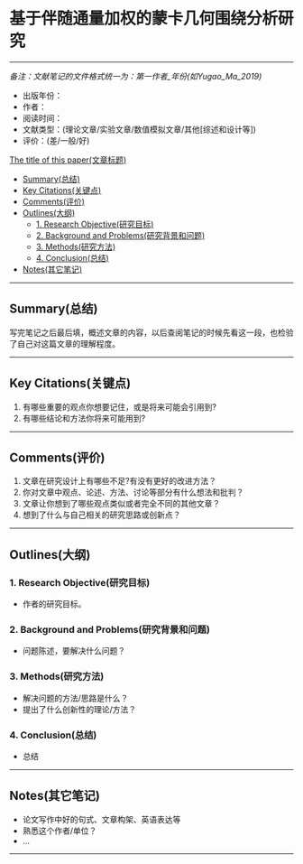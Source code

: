 # 基于伴随通量加权的蒙卡几何围绕分析研究

---

*备注：文献笔记的文件格式统一为：第一作者_年份(如Yugao_Ma_2019)*

* 出版年份：
* 作者：
* 阅读时间：
* 文献类型：(理论文章/实验文章/数值模拟文章/其他[综述和设计等])
* 评价：(差/一般/好)

 [The title of this paper(文章标题)](#the-title-of-this-paper%e6%96%87%e7%ab%a0%e6%a0%87%e9%a2%98)
  - [Summary(总结)](#summary%e6%80%bb%e7%bb%93)
  - [Key Citations(关键点)](#key-citations%e5%85%b3%e9%94%ae%e7%82%b9)
  - [Comments(评价)](#comments%e8%af%84%e4%bb%b7)
  - [Outlines(大纲)](#outlines%e5%a4%a7%e7%ba%b2)
    - [1. Research Objective(研究目标)](#1-research-objective%e7%a0%94%e7%a9%b6%e7%9b%ae%e6%a0%87)
    - [2. Background and Problems(研究背景和问题)](#2-background-and-problems%e7%a0%94%e7%a9%b6%e8%83%8c%e6%99%af%e5%92%8c%e9%97%ae%e9%a2%98)
    - [3. Methods(研究方法)](#3-methods%e7%a0%94%e7%a9%b6%e6%96%b9%e6%b3%95)
    - [4. Conclusion(总结)](#4-conclusion%e6%80%bb%e7%bb%93)
  - [Notes(其它笔记)](#notes%e5%85%b6%e5%ae%83%e7%ac%94%e8%ae%b0)

---

## Summary(总结)

写完笔记之后最后填，概述文章的内容，以后查阅笔记的时候先看这一段，也检验了自己对这篇文章的理解程度。

---

## Key Citations(关键点)

1. 有哪些重要的观点你想要记住，或是将来可能会引用到?
2. 有哪些结论和方法你将来可能用到?

---

## Comments(评价)

1. 文章在研究设计上有哪些不足?有没有更好的改进方法？
2. 你对文章中观点、论述、方法、讨论等部分有什么想法和批判？
3. 文章让你想到了哪些观点类似或者完全不同的其他文章？
4. 想到了什么与自己相关的研究思路或创新点？

---

## Outlines(大纲)

### 1. Research Objective(研究目标)

- 作者的研究目标。

### 2. Background and Problems(研究背景和问题)

- 问题陈述，要解决什么问题？

### 3. Methods(研究方法)

- 解决问题的方法/思路是什么？
- 提出了什么创新性的理论/方法？

### 4. Conclusion(总结)

- 总结

---

## Notes(其它笔记)

- 论文写作中好的句式、文章构架、英语表达等
- 熟悉这个作者/单位？
- ...

---
